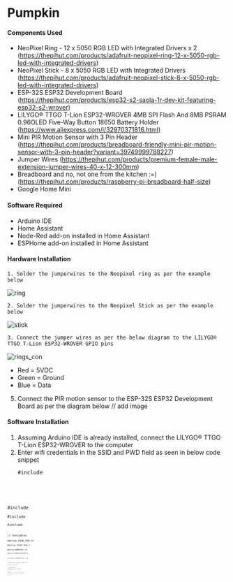 # Pumpkin


#### Components Used ####
*	NeoPixel Ring - 12 x 5050 RGB LED with Integrated Drivers x 2 (https://thepihut.com/products/adafruit-neopixel-ring-12-x-5050-rgb-led-with-integrated-drivers)
*	NeoPixel Stick - 8 x 5050 RGB LED with Integrated Drivers (https://thepihut.com/products/adafruit-neopixel-stick-8-x-5050-rgb-led-with-integrated-drivers)
*	ESP-32S ESP32 Development Board (https://thepihut.com/products/esp32-s2-saola-1r-dev-kit-featuring-esp32-s2-wrover)
*	LILYGO® TTGO T-Lion ESP32-WROVER 4MB SPI Flash And 8MB PSRAM 0.96OLED Five-Way Button 18650 Battery Holder (https://www.aliexpress.com/i/32970371816.html)
* 	Mini PIR Motion Sensor with 3 Pin Header (https://thepihut.com/products/breadboard-friendly-mini-pir-motion-sensor-with-3-pin-header?variant=39749999788227)
*	Jumper Wires (https://thepihut.com/products/premium-female-male-extension-jumper-wires-40-x-12-300mm)
*	Breadboard and no, not one from the kitchen :=) (https://thepihut.com/products/raspberry-pi-breadboard-half-size)
*	Google Home Mini


#### Software Required ####
*	Arduino IDE 
*	Home Assistant 
*	Node-Red add-on installed in Home Assistant
*	ESPHome add-on installed in Home Assistant

#### Hardware Installation ####

	1. Solder the jumperwires to the Neopixel ring as per the example below 
![ring](https://user-images.githubusercontent.com/18738275/139252725-07899b87-e1be-4a13-8b11-579c8e1bfbaf.png)

	2. Solder the jumperwires to the Neopixel Stick as per the example below
![stick](https://user-images.githubusercontent.com/18738275/139253722-446a7b0a-0dd9-4230-89f7-d38753adb4dd.jpg)

	3. Connect the jumper wires as per the below diagram to the LILYGO® TTGO T-Lion ESP32-WROVER GPIO pins
![rings_con](https://user-images.githubusercontent.com/18738275/139256348-9b839687-4a4a-446c-91fb-d2a77f8a1234.jpg)
*	Red = 5VDC
*	Green = Ground
*	Blue = Data

5. Connect the PIR motion sensor to the ESP-32S ESP32 Development Board as per the diagram below
	// add image
	
#### Software Installation ####
1.	Assuming Arduino IDE is already installed, connect the LILYGO® TTGO T-Lion ESP32-WROVER to the computer
2.	Enter wifi credentials in the SSID and PWD field as seen in below code snippet
	<pre><code>#include <WiFi.h>
<pre><code>#include <WebServer.h>
<pre><code>#include <ArduinoJson.h>
<pre><code>#include <Adafruit_NeoPixel.h>

<pre><code>// Variables
<pre><code>#define RING_PIN 15
<pre><code>#define STRIP_PIN 2
<pre><code>#define NUMPIXELS 24
<pre><code>#define NUMPIXELSSTRIP 8

<pre><code>int wait_in_between_led = 20;

<pre><code>// Web server running on port 80
<pre><code>WebServer server(80);

<pre><code>// JSON data buffer
<pre><code>StaticJsonDocument<250> jsonDocument;
<pre><code>char buffer[250];
<pre><code>
<pre><code>//LED Ring Init
<pre><code>Adafruit_NeoPixel pixels = Adafruit_NeoPixel(NUMPIXELS, RING_PIN, NEO_GRB + NEO_KHZ800);
<pre><code>
Adafruit_NeoPixel pixels_strip = Adafruit_NeoPixel(NUMPIXELSSTRIP, STRIP_PIN, NEO_GRB + NEO_KHZ800);

<pre><code>const char *SSID = "ENTER_SSID_HERE";
<pre><code>const char *PWD = "ENTER_WIFI_PASSWORD_HERE";

	


